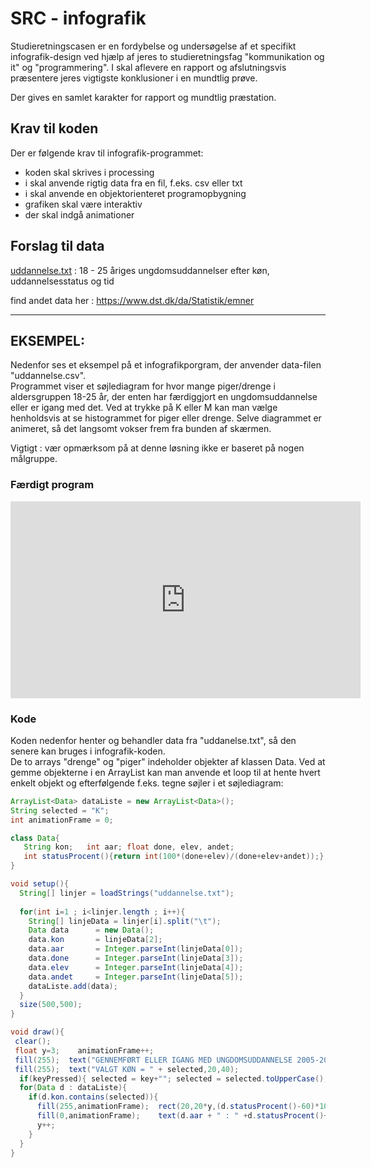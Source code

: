# SRC - infografik 

Studieretningscasen er en fordybelse og undersøgelse af et specifikt infografik-design ved hjælp af jeres to studieretningsfag "kommunikation og it" og "programmering". I skal aflevere en rapport og afslutningsvis præsentere jeres vigtigste konklusioner i en mundtlig prøve.  

Der gives en samlet karakter for rapport og mundtlig præstation.  


## Krav til koden

Der er følgende krav til infografik-programmet:

- koden skal skrives i processing
- i skal anvende rigtig data fra en fil, f.eks. csv eller txt
- i skal anvende en objektorienteret programopbygning
- grafiken skal være interaktiv 
- der skal indgå animationer

## Forslag til data

[uddannelse.txt](uddannelse.txt) : 18 - 25 åriges ungdomsuddannelser efter køn, uddannelsesstatus og tid  


find andet data her : https://www.dst.dk/da/Statistik/emner

-----------------------------------------------------------------------------------------------

## EKSEMPEL:

Nedenfor ses et eksempel på et infografikporgram, der anvender data-filen "uddannelse.csv".   
Programmet viser et søjlediagram for hvor mange piger/drenge i aldersgruppen 18-25 år, der enten har færdiggjort en ungdomsuddannelse eller er igang med det. 
Ved at trykke på K eller M kan man vælge henholdsvis at se histogrammet for piger eller drenge. 
Selve diagrammet er animeret, så det langsomt vokser frem fra bunden af skærmen.

Vigtigt : vær opmærksom på at denne løsning ikke er baseret på nogen målgruppe. 

### Færdigt program
<iframe width="560" height="315" src="https://www.youtube.com/embed/LTdeRkDg3SQ" title="YouTube video player" frameborder="0" allow="accelerometer; autoplay; clipboard-write; encrypted-media; gyroscope; picture-in-picture; web-share" allowfullscreen></iframe>

### Kode 

Koden nedenfor henter og behandler data fra "uddanelse.txt", så den senere kan bruges i infografik-koden.   
De to arrays "drenge" og "piger" indeholder objekter af klassen Data. Ved at gemme objekterne i en ArrayList kan man anvende et loop til at hente hvert enkelt objekt og efterfølgende f.eks. tegne søjler i et søjlediagram: 

```java
ArrayList<Data> dataListe = new ArrayList<Data>();
String selected = "K";  
int animationFrame = 0;  

class Data{
   String kon;   int aar; float done, elev, andet;
   int statusProcent(){return int(100*(done+elev)/(done+elev+andet));} //uddannet eller i uddannelse
}

void setup(){
  String[] linjer = loadStrings("uddannelse.txt");
 
  for(int i=1 ; i<linjer.length ; i++){
    String[] linjeData = linjer[i].split("\t");
    Data data      = new Data();
    data.kon       = linjeData[2]; 
    data.aar       = Integer.parseInt(linjeData[0]);
    data.done      = Integer.parseInt(linjeData[3]);
    data.elev      = Integer.parseInt(linjeData[4]);
    data.andet     = Integer.parseInt(linjeData[5]);
    dataListe.add(data);
  }
  size(500,500);
}

void draw(){
 clear();
 float y=3;    animationFrame++;
 fill(255);  text("GENNEMFØRT ELLER IGANG MED UNGDOMSUDDANNELSE 2005-2021 18-21 ÅR",20,20);
 fill(255);  text("VALGT KØN = " + selected,20,40); 
  if(keyPressed){ selected = key+""; selected = selected.toUpperCase(); animationFrame = 0;} //Tryk på "K" eller "M"
  for(Data d : dataListe){
    if(d.kon.contains(selected)){
      fill(255,animationFrame);  rect(20,20*y,(d.statusProcent()-60)*10,20);
      fill(0,animationFrame);    text(d.aar + " : " +d.statusProcent()+"%",24,20*(y+1)-4);
      y++;
    }  
  }
}
```